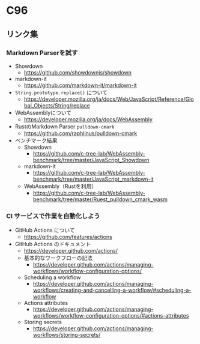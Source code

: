 # C96

## リンク集

### Markdown Parserを試す

* Showdown
    * https://github.com/showdownjs/showdown
* markdown-it
    * https://github.com/markdown-it/markdown-it
* `String.prototype.replace()` について
    * https://developer.mozilla.org/ja/docs/Web/JavaScript/Reference/Global_Objects/String/replace
* WebAssemblyについて
    * https://developer.mozilla.org/ja/docs/WebAssembly
* RustのMarkdown Parser `pulldown-cmark`
    * https://github.com/raphlinus/pulldown-cmark
* ベンチマーク結果
    * Showdown
        * https://github.com/c-tree-lab/WebAssembly-benchmark/tree/master/JavaScript_Showdown
    * markdown-it
        * https://github.com/c-tree-lab/WebAssembly-benchmark/tree/master/JavaScript_markdown-it
    * WebAssembly（Rustを利用）
        * https://github.com/c-tree-lab/WebAssembly-benchmark/tree/master/Ruest_pulldown_cmark_wasm

### CI サービスで作業を自動化しよう

* GitHub Actions について
    * https://github.com/features/actions
* GitHub Actions のドキュメント
    * https://developer.github.com/actions/
    * 基本的なワークフローの記法
        * https://developer.github.com/actions/managing-workflows/workflow-configuration-options/
    * Scheduling a workflow
        * https://developer.github.com/actions/managing-workflows/creating-and-cancelling-a-workflow/#scheduling-a-workflow
    * Actions attributes
        * https://developer.github.com/actions/managing-workflows/workflow-configuration-options/#actions-attributes
    * Storing secrets
        * https://developer.github.com/actions/managing-workflows/storing-secrets/
